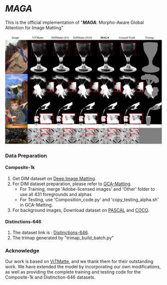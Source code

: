 # *MAGA*



This is the official implementation of "***MAGA***: Morpho-Aware Global Attention for Image Matting"

![](figs/paper_figuresv3.svg)

### Data Preparation

#### Composite-1k

1. Get DIM dataset on [Deep Image Matting](https://sites.google.com/view/deepimagematting).
2. For DIM dataset preparation, please refer to [GCA-Matting](https://github.com/Yaoyi-Li/GCA-Matting).
   - For Training, merge 'Adobe-licensed images' and 'Other' folder to use all 431 foregrounds and alphas
   - For Testing, use 'Composition_code.py' and 'copy_testing_alpha.sh' in GCA-Matting.
3. For background images, Download dataset on [PASCAL](http://host.robots.ox.ac.uk/pascal/VOC/) and [COCO](https://cocodataset.org/#home).

#### Distinctions-646

1. The dataset link is : [Distinctions-646](https://drive.google.com/file/d/1ljJkWONPfJzylkZg_1HaGRoaRaaiAxRu/view?usp=sharing).
2. The trimap generated by "trimap_build_batch.py"

### Acknowledge

Our work is based on [ViTMatte](https://github.com/hustvl/ViTMatte/tree/main), and we thank them for their outstanding work. We have extended the model by incorporating our own modifications, as well as providing the complete training and testing code for the Composite-1k and Distinction-646 datasets.